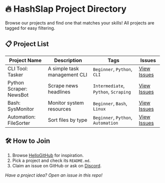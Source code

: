 # 🔥 HashSlap Project Directory

Browse our projects and find one that matches your skills! All projects are tagged for easy filtering.

## 📋 Project List

| Project Name | Description | Tags | Issues |
|--------------|-------------|------|--------|
| CLI Tool: Tasker | A simple task management CLI | `Beginner`, `Python`, `CLI` | [View Issues](https://github.com/hashslap/tasker/issues) |
| Python Scraper: NewsBot | Scrape news headlines | `Intermediate`, `Python`, `Scraping` | [View Issues](https://github.com/hashslap/newsbot/issues) |
| Bash: SysMonitor | Monitor system resources | `Beginner`, `Bash`, `Linux` | [View Issues](https://github.com/hashslap/sysmonitor/issues) |
| Automation: FileSorter | Sort files by type | `Beginner`, `Python`, `Automation` | [View Issues](https://github.com/hashslap/filesorter/issues) |

## 🛠 How to Join

1. Browse [HelloGitHub](https://hellogithub.com) for inspiration.
2. Pick a project and check its `README.md`.
3. Claim an issue on GitHub or ask on [Discord](https://discord.gg/hashslap).

*Have a project idea? Open an issue in this repo!*